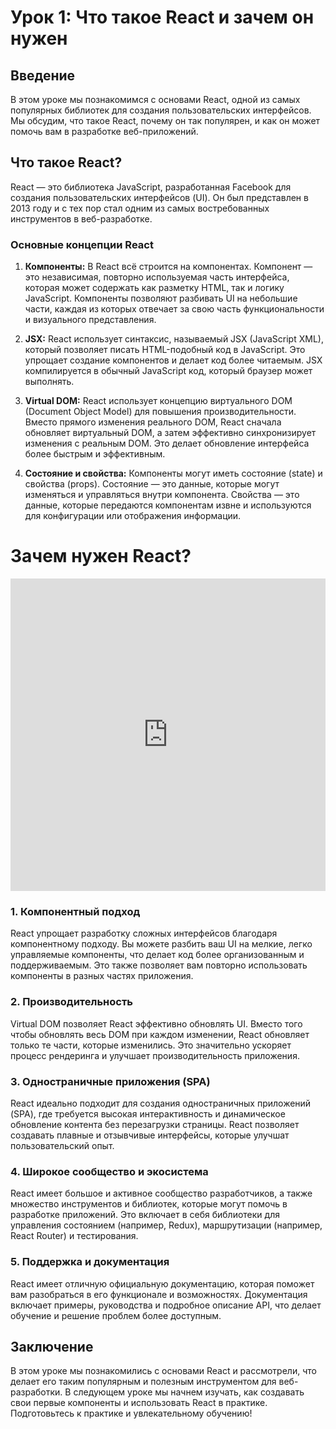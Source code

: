 # Урок 1: Что такое React и зачем он нужен

## Введение

В этом уроке мы познакомимся с основами React, одной из самых популярных библиотек для создания пользовательских интерфейсов. Мы обсудим, что такое React, почему он так популярен, и как он может помочь вам в разработке веб-приложений.

## Что такое React?

React — это библиотека JavaScript, разработанная Facebook для создания пользовательских интерфейсов (UI). Он был представлен в 2013 году и с тех пор стал одним из самых востребованных инструментов в веб-разработке.

### Основные концепции React

1. **Компоненты:** В React всё строится на компонентах. Компонент — это независимая, повторно используемая часть интерфейса, которая может содержать как разметку HTML, так и логику JavaScript. Компоненты позволяют разбивать UI на небольшие части, каждая из которых отвечает за свою часть функциональности и визуального представления.

2. **JSX:** React использует синтаксис, называемый JSX (JavaScript XML), который позволяет писать HTML-подобный код в JavaScript. Это упрощает создание компонентов и делает код более читаемым. JSX компилируется в обычный JavaScript код, который браузер может выполнять.

3. **Virtual DOM:** React использует концепцию виртуального DOM (Document Object Model) для повышения производительности. Вместо прямого изменения реального DOM, React сначала обновляет виртуальный DOM, а затем эффективно синхронизирует изменения с реальным DOM. Это делает обновление интерфейса более быстрым и эффективным.

4. **Состояние и свойства:** Компоненты могут иметь состояние (state) и свойства (props). Состояние — это данные, которые могут изменяться и управляться внутри компонента. Свойства — это данные, которые передаются компонентам извне и используются для конфигурации или отображения информации.

# Зачем нужен React?

<iframe src="https://codesandbox.io/embed/zms5dm" style="width:100%; height:500px; border:none;" title="CodeSandbox zms5dm"></iframe>

### 1. **Компонентный подход**

React упрощает разработку сложных интерфейсов благодаря компонентному подходу. Вы можете разбить ваш UI на мелкие, легко управляемые компоненты, что делает код более организованным и поддерживаемым. Это также позволяет вам повторно использовать компоненты в разных частях приложения.

### 2. **Производительность**

Virtual DOM позволяет React эффективно обновлять UI. Вместо того чтобы обновлять весь DOM при каждом изменении, React обновляет только те части, которые изменились. Это значительно ускоряет процесс рендеринга и улучшает производительность приложения.

### 3. **Одностраничные приложения (SPA)**

React идеально подходит для создания одностраничных приложений (SPA), где требуется высокая интерактивность и динамическое обновление контента без перезагрузки страницы. React позволяет создавать плавные и отзывчивые интерфейсы, которые улучшат пользовательский опыт.

### 4. **Широкое сообщество и экосистема**

React имеет большое и активное сообщество разработчиков, а также множество инструментов и библиотек, которые могут помочь в разработке приложений. Это включает в себя библиотеки для управления состоянием (например, Redux), маршрутизации (например, React Router) и тестирования.

### 5. **Поддержка и документация**

React имеет отличную официальную документацию, которая поможет вам разобраться в его функционале и возможностях. Документация включает примеры, руководства и подробное описание API, что делает обучение и решение проблем более доступным.

## Заключение

В этом уроке мы познакомились с основами React и рассмотрели, что делает его таким популярным и полезным инструментом для веб-разработки. В следующем уроке мы начнем изучать, как создавать свои первые компоненты и использовать React в практике. Подготовьтесь к практике и увлекательному обучению!
